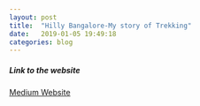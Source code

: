 ```yaml
---
layout: post
title:  "Hilly Bangalore-My story of Trekking"
date:   2019-01-05 19:49:18
categories: blog
---
```



##### Link to the website

[Medium Website](https://medium.com/@pkspats/hilly-bangalore-9797111b582e)









